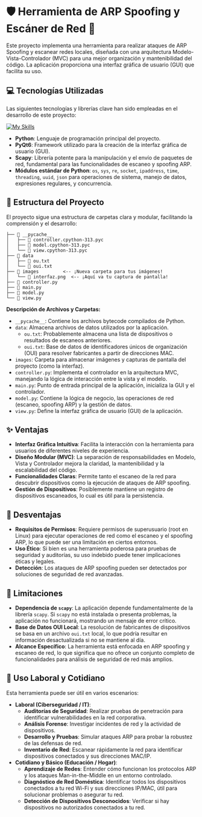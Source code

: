 
# 🛡️ Herramienta de ARP Spoofing y Escáner de Red 📡

Este proyecto implementa una herramienta para realizar ataques de ARP Spoofing y escanear redes locales, diseñada con una arquitectura Modelo-Vista-Controlador (MVC) para una mejor organización y mantenibilidad del código. La aplicación proporciona una interfaz gráfica de usuario (GUI) que facilita su uso.




## 💻 Tecnologías Utilizadas

Las siguientes tecnologías y librerías clave han sido empleadas en el desarrollo de este proyecto:

[![My Skills](https://skillicons.dev/icons?i=py,qt,linux)](https://skillicons.dev)

* **Python**: Lenguaje de programación principal del proyecto.
* **PyQt6**: Framework utilizado para la creación de la interfaz gráfica de usuario (GUI).
* **Scapy**: Librería potente para la manipulación y el envío de paquetes de red, fundamental para las funcionalidades de escaneo y spoofing ARP.
* **Módulos estándar de Python**: `os`, `sys`, `re`, `socket`, `ipaddress`, `time`, `threading`, `uuid`, `json` para operaciones de sistema, manejo de datos, expresiones regulares, y concurrencia.

## 📂 Estructura del Proyecto

El proyecto sigue una estructura de carpetas clara y modular, facilitando la comprensión y el desarrollo:

```
├── 📁 __pycache__
│   ├── 📄 controller.cpython-313.pyc
│   ├── 📄 model.cpython-313.pyc
│   └── 📄 view.cpython-313.pyc
├── 📁 data
│   ├── 📄 ou.txt
│   └── 📄 oui.txt
├── 📁 images         <-- ¡Nueva carpeta para tus imágenes!
│   └── 📄 interfaz.png  <-- ¡Aquí va tu captura de pantalla!
├── 📄 controller.py
├── 📄 main.py
├── 📄 model.py
└── 📄 view.py
```
**Descripción de Archivos y Carpetas:**
* `__pycache__`: Contiene los archivos bytecode compilados de Python.
* `data`: Almacena archivos de datos utilizados por la aplicación.
    * `ou.txt`: Probablemente almacena una lista de dispositivos o resultados de escaneos anteriores.
    * `oui.txt`: Base de datos de identificadores únicos de organización (OUI) para resolver fabricantes a partir de direcciones MAC.
* `images`: Carpeta para almacenar imágenes y capturas de pantalla del proyecto (como la interfaz).
* `controller.py`: Implementa el controlador en la arquitectura MVC, manejando la lógica de interacción entre la vista y el modelo.
* `main.py`: Punto de entrada principal de la aplicación, inicializa la GUI y el controlador.
* `model.py`: Contiene la lógica de negocio, las operaciones de red (escaneo, spoofing ARP) y la gestión de datos.
* `view.py`: Define la interfaz gráfica de usuario (GUI) de la aplicación.

## ✨ Ventajas

* **Interfaz Gráfica Intuitiva**: Facilita la interacción con la herramienta para usuarios de diferentes niveles de experiencia.
* **Diseño Modular (MVC)**: La separación de responsabilidades en Modelo, Vista y Controlador mejora la claridad, la mantenibilidad y la escalabilidad del código.
* **Funcionalidades Claras**: Permite tanto el escaneo de la red para descubrir dispositivos como la ejecución de ataques de ARP spoofing.
* **Gestión de Dispositivos**: Posiblemente mantiene un registro de dispositivos escaneados, lo cual es útil para la persistencia.

## 🚧 Desventajas

* **Requisitos de Permisos**: Requiere permisos de superusuario (root en Linux) para ejecutar operaciones de red como el escaneo y el spoofing ARP, lo que puede ser una limitación en ciertos entornos.
* **Uso Ético**: Si bien es una herramienta poderosa para pruebas de seguridad y auditorías, su uso indebido puede tener implicaciones éticas y legales.
* **Detección**: Los ataques de ARP spoofing pueden ser detectados por soluciones de seguridad de red avanzadas.

## 🚫 Limitaciones

* **Dependencia de `scapy`**: La aplicación depende fundamentalmente de la librería `scapy`. Si `scapy` no está instalada o presenta problemas, la aplicación no funcionará, mostrando un mensaje de error crítico.
* **Base de Datos OUI Local**: La resolución de fabricantes de dispositivos se basa en un archivo `oui.txt` local, lo que podría resultar en información desactualizada si no se mantiene al día.
* **Alcance Específico**: La herramienta está enfocada en ARP spoofing y escaneo de red, lo que significa que no ofrece un conjunto completo de funcionalidades para análisis de seguridad de red más amplios.

## 🎯 Uso Laboral y Cotidiano

Esta herramienta puede ser útil en varios escenarios:

* **Laboral (Ciberseguridad / IT)**:
    * **Auditorías de Seguridad**: Realizar pruebas de penetración para identificar vulnerabilidades en la red corporativa.
    * **Análisis Forense**: Investigar incidentes de red y la actividad de dispositivos.
    * **Desarrollo y Pruebas**: Simular ataques ARP para probar la robustez de las defensas de red.
    * **Inventario de Red**: Escanear rápidamente la red para identificar dispositivos conectados y sus direcciones MAC/IP.
* **Cotidiano y Básico (Educación / Hogar)**:
    * **Aprendizaje de Redes**: Entender cómo funcionan los protocolos ARP y los ataques Man-in-the-Middle en un entorno controlado.
    * **Diagnóstico de Red Doméstica**: Identificar todos los dispositivos conectados a tu red Wi-Fi y sus direcciones IP/MAC, útil para solucionar problemas o asegurar tu red.
    * **Detección de Dispositivos Desconocidos**: Verificar si hay dispositivos no autorizados conectados a tu red.

